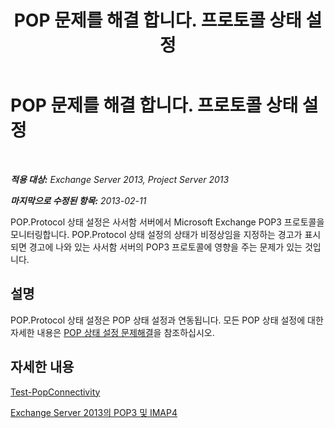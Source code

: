 ﻿---
title: POP 문제를 해결 합니다. 프로토콜 상태 설정
TOCTitle: POP 문제를 해결 합니다. 프로토콜 상태 설정
ms:assetid: 4a205a83-153a-4e93-a7af-43d2ab815809
ms:mtpsurl: https://technet.microsoft.com/ko-kr/library/ms.exch.scom.pop.protocol(v=EXCHG.150)
ms:contentKeyID: 53275587
ms.date: 03/06/2017
mtps_version: v=EXCHG.150
ms.translationtype: MT
---

# POP 문제를 해결 합니다. 프로토콜 상태 설정

 

_**적용 대상:** Exchange Server 2013, Project Server 2013_

_**마지막으로 수정된 항목:** 2013-02-11_

POP.Protocol 상태 설정은 사서함 서버에서 Microsoft Exchange POP3 프로토콜을 모니터링합니다. POP.Protocol 상태 설정의 상태가 비정상임을 지정하는 경고가 표시되면 경고에 나와 있는 사서함 서버의 POP3 프로토콜에 영향을 주는 문제가 있는 것입니다.

## 설명

POP.Protocol 상태 설정은 POP 상태 설정과 연동됩니다. 모든 POP 상태 설정에 대한 자세한 내용은 [POP 상태 설정 문제해결](troubleshooting-pop-health-set.md)을 참조하십시오.

## 자세한 내용

[Test-PopConnectivity](https://technet.microsoft.com/ko-kr/library/bb738143\(v=exchg.150\))

[Exchange Server 2013의 POP3 및 IMAP4](https://technet.microsoft.com/ko-kr/library/jj657728\(v=exchg.150\))

